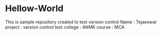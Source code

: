 # Hellow-World
This is sample repository created to test version control
Name : Tejaeswar
project : version control test
college : ANMK
course : MCA
